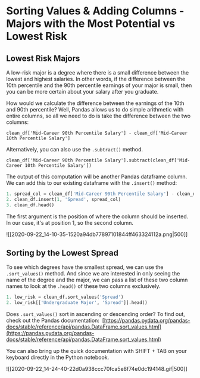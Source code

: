 # Sorting Values & Adding Columns - Majors with the Most Potential vs Lowest Risk

## Lowest Risk Majors

A low-risk major is a degree where there is a small difference between the lowest and highest salaries. In other words, if the difference between the 10th percentile and the 90th percentile earnings of your major is small, then you can be more certain about your salary after you graduate.

How would we calculate the difference between the earnings of the 10th and 90th percentile? Well, Pandas allows us to do simple arithmetic with entire columns, so all we need to do is take the difference between the two columns:

`clean_df['Mid-Career 90th Percentile Salary'] - clean_df['Mid-Career 10th Percentile Salary']`

Alternatively, you can also use the `.subtract()` method.

`clean_df['Mid-Career 90th Percentile Salary'].subtract(clean_df['Mid-Career 10th Percentile Salary'])`

The output of this computation will be another Pandas dataframe column. We can add this to our existing dataframe with the `.insert()` method:

```python
1. spread_col = clean_df['Mid-Career 90th Percentile Salary'] - clean_df['Mid-Career 10th Percentile Salary']
2. clean_df.insert(1, 'Spread', spread_col)
3. clean_df.head()
```

The first argument is the position of where the column should be inserted. In our case, it's at position 1, so the second column.

![[2020-09-22_14-10-35-1520a94db77897101844ff463324112a.png|500]]

## Sorting by the Lowest Spread

To see which degrees have the smallest spread, we can use the `.sort_values()` method. And since we are interested in only seeing the name of the degree and the major, we can pass a list of these two column names to look at the `.head()` of these two columns exclusively.

```python
1. low_risk = clean_df.sort_values('Spread')
2. low_risk[['Undergraduate Major', 'Spread']].head()
```

Does `.sort_values()` sort in ascending or descending order? To find out, check out the Pandas documentation:  [https://pandas.pydata.org/pandas-docs/stable/reference/api/pandas.DataFrame.sort_values.html](https://pandas.pydata.org/pandas-docs/stable/reference/api/pandas.DataFrame.sort_values.html)

You can also bring up the quick documentation with SHIFT + TAB on your keyboard directly in the Python notebook.

![[2020-09-22_14-24-40-22d0a938ccc70fca5e8f74e0dc194148.gif|500]]